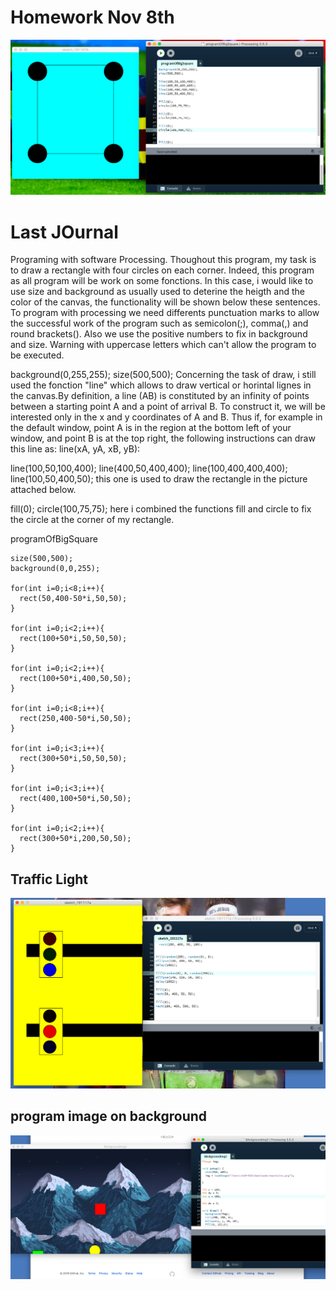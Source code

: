# Homework Nov 8th

![programofbigsquare](programOfBigSquare.png)

# Last JOurnal

Programing with software Processing. Thoughout this program, my task is to draw a rectangle with four circles on each corner. Indeed, this program as all program will be work on some fonctions. In this case, i would like to use size and background as usually used to deterine the heigth and the color of the canvas, the functionality will be shown below these sentences. To program with processing we need differents punctuation marks to allow the successful work of the program such as semicolon(;), comma(,) and round brackets(). Also we use the positive numbers to fix in background and size. Warning with uppercase letters which can't allow the program to be executed.

background(0,255,255);
size(500,500);
Concerning the task of draw, i still used the fonction "line" which allows to draw vertical or horintal lignes in the canvas.By definition, a line (AB) is constituted by an infinity of points between a starting point A and a point of arrival B. To construct it, we will be interested only in the x and y coordinates of A and B. Thus if, for example in the default window, point A is in the region at the bottom left of your window, and point B is at the top right, the following instructions can draw this line as: line(xA, yA, xB, yB):

line(100,50,100,400);
line(400,50,400,400);
line(100,400,400,400);
line(100,50,400,50);
this one is used to draw the rectangle in the picture attached below.

fill(0);
circle(100,75,75);
here i combined the functions fill and circle to fix the circle at the corner of my rectangle.

programOfBigSquare

```
size(500,500);
background(0,0,255);

for(int i=0;i<8;i++){
  rect(50,400-50*i,50,50);
}

for(int i=0;i<2;i++){
  rect(100+50*i,50,50,50);
}

for(int i=0;i<2;i++){
  rect(100+50*i,400,50,50);
}

for(int i=0;i<8;i++){
  rect(250,400-50*i,50,50);
}

for(int i=0;i<3;i++){
  rect(300+50*i,50,50,50);
}

for(int i=0;i<3;i++){
  rect(400,100+50*i,50,50);
}

for(int i=0;i<2;i++){
  rect(300+50*i,200,50,50);
}
```
## Traffic Light
![traffic-light](traffic-light.png)


## program image on background
![code](code.png)
